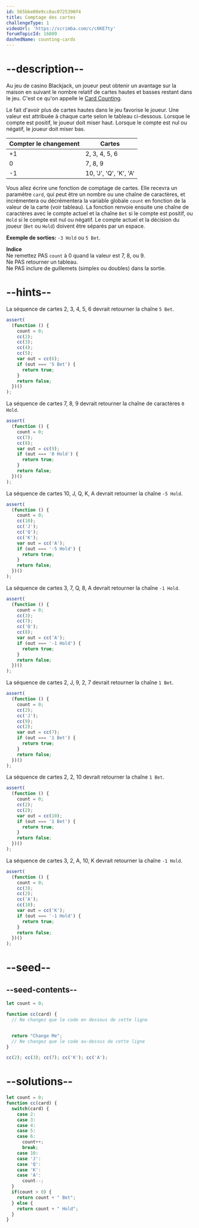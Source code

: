 ```yaml
---
id: 565bbe00e9cc8ac0725390f4
title: Comptage des cartes
challengeType: 1
videoUrl: 'https://scrimba.com/c/c6KE7ty'
forumTopicId: 16809
dashedName: counting-cards
---
```


# --description--

Au jeu de casino Blackjack, un joueur peut obtenir un avantage sur la maison en suivant le nombre relatif de cartes hautes et basses restant dans le jeu. C'est ce qu'on appelle le [Card Counting](https://en.wikipedia.org/wiki/Card_counting).

Le fait d'avoir plus de cartes hautes dans le jeu favorise le joueur. Une valeur est attribuée à chaque carte selon le tableau ci-dessous. Lorsque le compte est positif, le joueur doit miser haut. Lorsque le compte est nul ou négatif, le joueur doit miser bas.

<table class='table table-striped'><thead><tr><th>Compter le changement</th><th>Cartes</th></tr></thead><tbody><tr><td>+1</td><td>2, 3, 4, 5, 6</td></tr><tr><td>0</td><td>7, 8, 9</td></tr><tr><td>-1</td><td>10, 'J', 'Q', 'K', 'A'</td></tr></tbody></table>

Vous allez écrire une fonction de comptage de cartes. Elle recevra un paramètre `card`, qui peut être un nombre ou une chaîne de caractères, et incrémentera ou décrémentera la variable globale `count` en fonction de la valeur de la carte (voir tableau). La fonction renvoie ensuite une chaîne de caractères avec le compte actuel et la chaîne `Bet` si le compte est positif, ou `Hold` si le compte est nul ou négatif. Le compte actuel et la décision du joueur (`Bet` ou `Hold`) doivent être séparés par un espace.

**Exemple de sorties:** `-3 Hold` ou `5 Bet`.

**Indice**  
Ne remettez PAS `count` à 0 quand la valeur est 7, 8, ou 9.  
Ne PAS retourner un tableau.  
Ne PAS inclure de guillemets (simples ou doubles) dans la sortie.

# --hints--

La séquence de cartes 2, 3, 4, 5, 6 devrait retourner la chaîne `5 Bet`.

```js
assert(
  (function () {
    count = 0;
    cc(2);
    cc(3);
    cc(4);
    cc(5);
    var out = cc(6);
    if (out === '5 Bet') {
      return true;
    }
    return false;
  })()
);
```

La séquence de cartes 7, 8, 9 devrait retourner la chaîne de caractères `0 Hold`.

```js
assert(
  (function () {
    count = 0;
    cc(7);
    cc(8);
    var out = cc(9);
    if (out === '0 Hold') {
      return true;
    }
    return false;
  })()
);
```

La séquence de cartes 10, J, Q, K, A devrait retourner la chaîne `-5 Hold`.

```js
assert(
  (function () {
    count = 0;
    cc(10);
    cc('J');
    cc('Q');
    cc('K');
    var out = cc('A');
    if (out === '-5 Hold') {
      return true;
    }
    return false;
  })()
);
```

La séquence de cartes 3, 7, Q, 8, A devrait retourner la chaîne `-1 Hold`.

```js
assert(
  (function () {
    count = 0;
    cc(3);
    cc(7);
    cc('Q');
    cc(8);
    var out = cc('A');
    if (out === '-1 Hold') {
      return true;
    }
    return false;
  })()
);
```

La séquence de cartes 2, J, 9, 2, 7 devrait retourner la chaîne `1 Bet`.

```js
assert(
  (function () {
    count = 0;
    cc(2);
    cc('J');
    cc(9);
    cc(2);
    var out = cc(7);
    if (out === '1 Bet') {
      return true;
    }
    return false;
  })()
);
```

La séquence de cartes 2, 2, 10 devrait retourner la chaîne `1 Bet`.

```js
assert(
  (function () {
    count = 0;
    cc(2);
    cc(2);
    var out = cc(10);
    if (out === '1 Bet') {
      return true;
    }
    return false;
  })()
);
```

La séquence de cartes 3, 2, A, 10, K devrait retourner la chaîne `-1 Hold`.

```js
assert(
  (function () {
    count = 0;
    cc(3);
    cc(2);
    cc('A');
    cc(10);
    var out = cc('K');
    if (out === '-1 Hold') {
      return true;
    }
    return false;
  })()
);
```

# --seed--

## --seed-contents--

```js
let count = 0;

function cc(card) {
  // Ne changez que le code en dessous de cette ligne


  return "Change Me";
  // Ne changez que le code au-dessus de cette ligne
}

cc(2); cc(3); cc(7); cc('K'); cc('A');
```

# --solutions--

```js
let count = 0;
function cc(card) {
  switch(card) {
    case 2:
    case 3:
    case 4:
    case 5:
    case 6:
      count++;
      break;
    case 10:
    case 'J':
    case 'Q':
    case 'K':
    case 'A':
      count--;
  }
  if(count > 0) {
    return count + " Bet";
  } else {
    return count + " Hold";
  }
}
```
